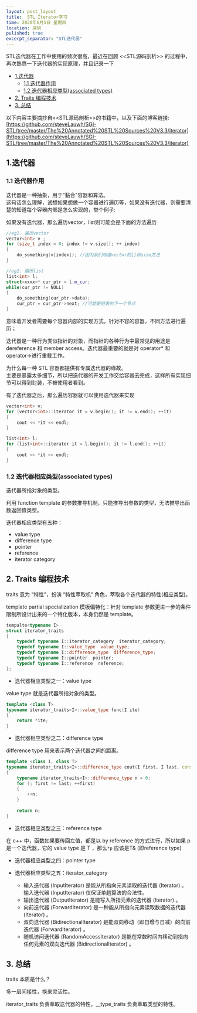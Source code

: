 ```yaml
---
layout: post_layout
title:  STL Iterator学习
time: 2020年6月5日 星期四
location: 深圳
pulished: true
excerpt_separator: "STL迭代器"
---
```


STL迭代器在工作中使用的频次很高，最近在回顾 <<STL源码剖析>> 的过程中，再次熟悉一下迭代器的实现原理，并且记录一下

<!-- TOC -->

- [1.迭代器](#1迭代器)
    - [1.1 迭代器作用](#11-迭代器作用)
    - [1.2 迭代器相应类型(associated types)](#12-迭代器相应类型associated-types)
- [2. Traits 编程技术](#2-traits-编程技术)
- [3. 总结](#3-总结)

<!-- /TOC -->

以下内容主要摘抄自<<STL源码剖析>>的书籍中，以及下面的博客链接:
[https://github.com/steveLauwh/SGI-STL/tree/master/The%20Annotated%20STL%20Sources%20V3.3/iterator](https://github.com/steveLauwh/SGI-STL/tree/master/The%20Annotated%20STL%20Sources%20V3.3/iterator)

## 1.迭代器

### 1.1 迭代器作用

迭代器是一种抽象，用于"黏合"容器和算法。   
这句话怎么理解，试想如果想做一个容器进行遍历等，如果没有迭代器，则需要清楚的知道每个容器内部是怎么实现的，举个例子:

如果没有迭代器，那么遍历vector，list则可能会是下面的方法遍历
```c++
//eg1. 遍历vector
vector<int> v ;
for (size_t index = 0; index != v.size(); ++ index)
{
    do_something(v[index]); //因为我们知道vector的[]和size方法
}

//eg2. 遍历list
list<int> l;
struct<xxxx>* cur_ptr = l.m_cur;
while(cur_ptr != NULL)
{
    do_something(cur_ptr->data); 
    cur_ptr = cur_ptr->next; //可能是链表的下一个节点
}
```
意味着开发者需要每个容器内部的实现方式，针对不容的容器，不同方法进行遍历；

迭代器是一种行为类似指针的对象，而指针的各种行为中最常见的用途是 dereference 和 member access。迭代器最重要的就是对 operator* 和 operator->进行重载工作。

为什么每一种 STL 容器都提供有专属迭代器的缘故。  
主要是暴露太多细节，所以把迭代器的开发工作交给容器去完成，这样所有实现细节可以得到封装，不被使用者看到。

有了迭代器之后，那么遍历容器就可以使用迭代器来实现
```c++
vector<int> v;
for (vector<int>::iterator it = v.begin(); it != v.end(); ++it)
{
	cout << *it << endl;
}

list<int> l;
for (list<int>::iterator it = l.begin(); it != l.end(); ++it)
{
	cout << *it << endl;
}
```


### 1.2 迭代器相应类型(associated types)

迭代器所指对象的类型。

利用 function template 的参数推导机制，只能推导出参数的类型，无法推导出函数返回值类型。

迭代器相应类型有五种：
  + value type
  + difference type
  + pointer
  + reference
  + iterator category


## 2. Traits 编程技术

traits 意为 “特性”，扮演 “特性萃取机” 角色，萃取各个迭代器的特性(相应类型)。

template partial specialization 模板偏特化：针对 template 参数更进一步的条件限制所设计出来的一个特化版本，本身仍然是 template。

```cpp
tempalte<typename I>
struct iterator_traits
{
    typedef typename I::iterator_category  iterator_category;
    typedef typename I::value_type  value_type;
    typedef typename I::difference_type  difference_type;
    typedef typename I::pointer  pointer;
    typedef typename I::reference  reference;
};
```

* 迭代器相应类型之一：value type

value type 就是迭代器所指对象的类型。

```cpp
template <class T>
typename iterator_traits<I>::value_type func(I ite)
{
    return *ite;
}
```

* 迭代器相应类型之二：difference type

difference type 用来表示两个迭代器之间的距离。

```cpp
template <class I, class T>
typename iterator_traits<I>::difference_type cout(I first, I last, const T& value)
{
    typename iterator_traits<I>::difference_type n = 0;
    for (; first != last; ++first)
    {
        ++n;
    }
    
    return n;
}
```

* 迭代器相应类型之三：reference type

在 c++ 中，函数如果要传回左值，都是以 by reference 的方式进行，所以如果 p 是一个迭代器，它的 value type 是 T ，那么`*p` 应该是T& (即reference type)

* 迭代器相应类型之四：pointer type

* 迭代器相应类型之五：iterator_category

  + 输入迭代器 (InputIterator) 是能从所指向元素读取的迭代器 (Iterator) 。输入迭代器 (InputIterator) 仅保证单趟算法的合法性。
  + 输出迭代器 (OutputIterator) 是能写入所指元素的迭代器 (Iterator) 。
  + 向前迭代器 (ForwardIterator) 是一种能从所指向元素读取数据的迭代器 (Iterator) 。
  + 双向迭代器 (BidirectionalIterator) 是能双向移动（即自增与自减）的向前迭代器 (ForwardIterator) 。
  + 随机访问迭代器 (RandomAccessIterator) 是能在常数时间内移动到指向任何元素的双向迭代器 (BidirectionalIterator) 。

## 3. 总结

traits 本质是什么？  

多一层间接性，换来灵活性。

iterator_traits 负责萃取迭代器的特性，__type_traits 负责萃取类型的特性。

